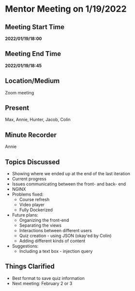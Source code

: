 # Mentor Meeting on 1/19/2022

## Meeting Start Time

**2022/01/19/18:00**

## Meeting End Time

**2022/01/19/18:45**

## Location/Medium

Zoom meeting

## Present
Max, Annie, Hunter, Jacob, Colin

## Minute Recorder
Annie

## Topics Discussed
- Showing where we ended up at the end of the last iteration
- Current progress
- Issues communicating between the front- and back- end
- NGINX
- Problems fixed:
  - Course refresh
  - Video player
  - Fully Dockerized
- Future plans:
  - Organizing the front-end
  - Separating the views
  - Interactions between different users
  - Quiz creation - using JSON (okay'ed by Colin)
  - Adding different kinds of content
- Suggestions:
  - Including a text box - injection query

## Things Clarified
- Best format to save quiz information
- Next meeting: February 2 or 3

